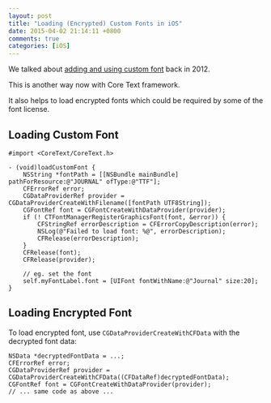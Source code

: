 ```yaml
---
layout: post
title: "Loading (Encrypted) Custom Fonts in iOS"
date: 2015-04-02 21:14:11 +0800
comments: true
categories: [iOS]
---
```


We talked about [adding and using custom font](http://samwize.com/2012/09/14/adding-and-using-custom-font-in-ios/) back in 2012.

This is another way now with Core Text framework.

It also helps to load encrypted fonts which could be required by some of the font license.

<!-- more -->

## Loading Custom Font

```objc
#import <CoreText/CoreText.h>

- (void)loadCustomFont {
    NSString *fontPath = [[NSBundle mainBundle] pathForResource:@"JOURNAL" ofType:@"TTF"];    
    CFErrorRef error;
    CGDataProviderRef provider = CGDataProviderCreateWithFilename([fontPath UTF8String]);
    CGFontRef font = CGFontCreateWithDataProvider(provider);
    if (! CTFontManagerRegisterGraphicsFont(font, &error)) {
        CFStringRef errorDescription = CFErrorCopyDescription(error);
        NSLog(@"Failed to load font: %@", errorDescription);
        CFRelease(errorDescription);
    }
    CFRelease(font);
    CFRelease(provider);
    
    // eg. set the font
    self.myFontLabel.font = [UIFont fontWithName:@"Journal" size:20];
}
```


## Loading Encrypted Font

To load encrypted font, use `CGDataProviderCreateWithCFData` with the decrypted font data:

```objc
NSData *decryptedFontData = ...;
CFErrorRef error;
CGDataProviderRef provider = CGDataProviderCreateWithCFData((CFDataRef)decryptedFontData);
CGFontRef font = CGFontCreateWithDataProvider(provider);
// ... same code as above ...
```
